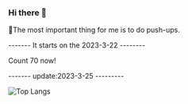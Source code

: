 ### Hi there 👋

<!--
**Zone-F/Zone-F** is a ✨ _special_ ✨ repository because its `README.md` (this file) appears on your GitHub profile.

Here are some ideas to get you started:

- 🔭 I’m currently working on ...
- 🌱 I’m currently learning ...
- 👯 I’m looking to collaborate on ...
- 🤔 I’m looking for help with ...
- 💬 Ask me about ...
- 📫 How to reach me: ...
- 😄 Pronouns: ...
- ⚡ Fun fact: ...
-->

💬The most important thing for me is to do push-ups.

------- It starts on the 2023-3-22 --------

Count 70 now!

------- update:2023-3-25 ---------


![Top Langs](https://github-readme-stats.vercel.app/api/top-langs/?username=Zone-F&layout=compact&hide=css,html)

